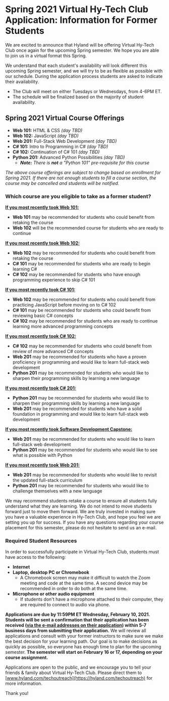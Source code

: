 # Spring 2021 Virtual Hy-Tech Club Application: Information for Former Students
We are excited to announce that Hyland will be offering Virtual Hy-Tech Club once again for the upcoming Spring semester. We hope you are able to join us in a virtual format this Spring. 

We understand that each student's availability will look different this upcoming Spring semester, and we will try to be as flexible as possible with our schedule. During the application process students are asked to indicate their availability. 
- The Club will meet on either Tuesdays or Wednesdays, from 4-6PM ET. 
- The schedule will be finalized based on the majority of student availability.

## Spring 2021 Virtual Course Offerings 
- **Web 101:** HTML & CSS _(day TBD)_
- **Web 102:** JavaScript _(day TBD)_
- **Web 201:** Full-Stack Web Development _(day TBD)_
- **C# 101:** Intro to Programming in C# _(day TBD)_
- **C# 102:** Continuation of C# 101 _(day TBD)_
- **Python 201:** Advanced Python Possibilities _(day TBD)_
  - _**Note:** There is **not** a "Python 101" pre-requisite for this course_

_The above course offerings are subject to change based on enrollment for Spring 2021. If there are not enough students to fill a course section, the course may be cancelled and students will be notified._

### Which course are you eligible to take as a former student?

<ins>**If you most recently took Web 101:**</ins>
- **Web 101** may be recommended for students who could benefit from retaking the course
- **Web 102** will be the recommended course for students who are ready to continue

<ins>**If you most recently took Web 102:**</ins>
- **Web 102** may be recommended for students who could benefit from retaking the course
- **C# 101** may be recommended for students who are ready to begin learning C#
- **C# 102** may be recommended for students who have enough programming experience to skip C# 101

<ins>**If you most recently took C# 101:**</ins>
- **Web 102** may be recommended for students who could benefit from practicing JavaScript before moving on to C# 102
- **C# 101** may be recommended for students who could benefit from reviewing basic C# concepts
- **C# 102** may be recommended for students who are ready to continue learning more advanced programming concepts

<ins>**If you most recently took C# 102:**</ins>
- **C# 102** may be recommended for students who could benefit from review of more advanced C# concepts
- **Web 201** may be recommended for students who have a proven proficiency in programming and would like to learn full-stack web development
- **Python 201** may be recommended for students who would like to sharpen their programming skills by learning a new language

<ins>**If you most recently took C# 201:**</ins>
- **Python 201** may be recommended for students who would like to sharpen their programming skills by learning a new language
- **Web 201** may be recommended for students who have a solid foundation in programming and would like to learn full-stack web development

<ins>**If you most recently took Software Development Capstone:**</ins>
- **Web 201** may be recommended for students who would like to learn full-stack web development
- **Python 201** may be recommended for students who would like to see what is possible with Python

<ins>**If you most recently took Web 201:**</ins>
- **Web 201** may be recommended for students who would like to revisit the updated full-stack curriculum
- **Python 201** may be recommended for students who would like to challenge themselves with a new language

We may recommend students retake a course to ensure all students fully understand what they are learning. We do not intend to move students forward just to move them forward. We are truly invested in making sure you have a valuable experience in Hy-Tech Club, and hope you feel we are setting you up for success. If you have any questions regarding your course placement for this semester, please do not hesitate to send us an e-mail.

### Required Student Resources 
In order to successfully participate in Virtual Hy-Tech Club, students must have access to the following:

- **Internet**
- **Laptop, desktop PC or Chromebook**
  - A Chromebook screen may make it difficult to watch the Zoom meeting and code at the same time. A second device may be recommended in order to do both at the same time. 
- **Microphone or other audio equipment**
  - If students don't have a microphone attached to their computer, they are required to connect to audio via phone. 

**Applications are due by 11:59PM ET Wednesday, February 10, 2021. Students will be sent a confirmation that their application has been received (<ins>via the e-mail addresses on their application</ins>) within 5-7 business days from submitting their application.** We will review all applications and consult with your former instructors to make sure we make the best decision for your learning path. Our goal is to make decisions as quickly as possible, so everyone has enough time to plan for the upcoming semester. **The semester will start on February 16 or 17, depending on your course assignment.**

Applications are open to the public, and we encourage you to tell your friends & family about Virtual Hy-Tech Club. Please direct them to [www.hyland.com/techoutreach](https://hyland.com/techoutreach) for more information.

Thank you!

